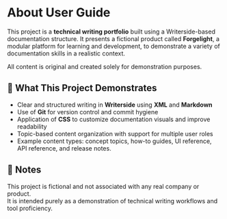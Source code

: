 # About User Guide

This project is a **technical writing portfolio** built using a Writerside-based documentation structure.
It presents a fictional product called **Forgelight**, a modular platform for learning and development,
to demonstrate a variety of documentation skills in a realistic context.

All content is original and created solely for demonstration purposes.

## 📌 What This Project Demonstrates

- Clear and structured writing in **Writerside** using **XML** and **Markdown**
- Use of **Git** for version control and commit hygiene
- Application of **CSS** to customize documentation visuals and improve readability
- Topic-based content organization with support for multiple user roles
- Example content types: concept topics, how-to guides, UI reference, API reference, and release notes.

## 🧾 Notes

This project is fictional and not associated with any real company or product.  
It is intended purely as a demonstration of technical writing workflows and tool proficiency.